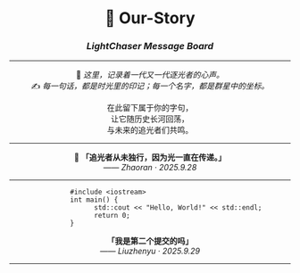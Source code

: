 <div align="center">

# 🌌 Our-Story  
### *LightChaser Message Board*  

---

💫 *这里，记录着一代又一代逐光者的心声。*  
✍️ *每一句话，都是时光里的印记；每一个名字，都是群星中的坐标。*  

在此留下属于你的字句，  
让它随历史长河回荡，  
与未来的追光者们共鸣。  

---

🌟 **「追光者从未独行，因为光一直在传递。」**  
  —— *Zhaoran · 2025.9.28*  

---

```
              #include <iostream>                                   
              int main() {                                          
              std::cout << "Hello, World!" << std::endl;
              return 0;                                 
              }                                                     
```

**「我是第二个提交的吗」**     
—— *Liuzhenyu · 2025.9.29*  

---
